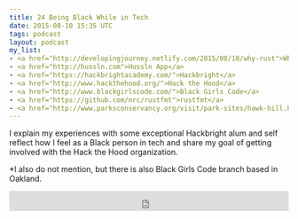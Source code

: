 ```yaml
---
title: 24 Being Black While in Tech
date: 2015-08-10 15:35 UTC
tags: podcast
layout: podcast
my_list:
- <a href="http://developingjourney.netlify.com/2015/08/10/why-rust">Why Rust>?</a>
- <a href="http://hussln.com">Hussln App</a>
- <a href="https://hackbrightacademy.com/">Hackbright</a>
- <a href="http://www.hackthehood.org/">Hack the Hood</a>
- <a href="http://www.blackgirlscode.com/">Black Girls Code</a>
- <a href="https://github.com/nrc/rustfmt">rustfmt</a>
- <a href="http://www.parksconservancy.org/visit/park-sites/hawk-hill.html?referrer=https://www.google.com/">Hawk Hill</a>
---
```

I explain my experiences with some exceptional Hackbright alum and self reflect how I feel as a Black person in tech and share my goal of getting involved with the Hack the Hood organization. 

*I also do not mention, but there is also Black Girls Code branch based in Oakland.

<iframe frameborder='0' height='36px' scrolling='no' seamless src='https://simplecast.fm/e/15219?style=light' width='100%'></iframe>


